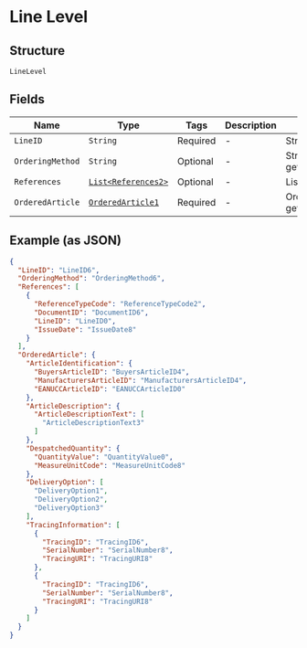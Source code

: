 
# Line Level

## Structure

`LineLevel`

## Fields

| Name | Type | Tags | Description | Getter | Setter |
|  --- | --- | --- | --- | --- | --- |
| `LineID` | `String` | Required | - | String getLineID() | setLineID(String lineID) |
| `OrderingMethod` | `String` | Optional | - | String getOrderingMethod() | setOrderingMethod(String orderingMethod) |
| `References` | [`List<References2>`](../../doc/models/references-2.md) | Optional | - | List<References2> getReferences() | setReferences(List<References2> references) |
| `OrderedArticle` | [`OrderedArticle1`](../../doc/models/ordered-article-1.md) | Required | - | OrderedArticle1 getOrderedArticle() | setOrderedArticle(OrderedArticle1 orderedArticle) |

## Example (as JSON)

```json
{
  "LineID": "LineID6",
  "OrderingMethod": "OrderingMethod6",
  "References": [
    {
      "ReferenceTypeCode": "ReferenceTypeCode2",
      "DocumentID": "DocumentID6",
      "LineID": "LineID0",
      "IssueDate": "IssueDate8"
    }
  ],
  "OrderedArticle": {
    "ArticleIdentification": {
      "BuyersArticleID": "BuyersArticleID4",
      "ManufacturersArticleID": "ManufacturersArticleID4",
      "EANUCCArticleID": "EANUCCArticleID0"
    },
    "ArticleDescription": {
      "ArticleDescriptionText": [
        "ArticleDescriptionText3"
      ]
    },
    "DespatchedQuantity": {
      "QuantityValue": "QuantityValue0",
      "MeasureUnitCode": "MeasureUnitCode8"
    },
    "DeliveryOption": [
      "DeliveryOption1",
      "DeliveryOption2",
      "DeliveryOption3"
    ],
    "TracingInformation": [
      {
        "TracingID": "TracingID6",
        "SerialNumber": "SerialNumber8",
        "TracingURI": "TracingURI8"
      },
      {
        "TracingID": "TracingID6",
        "SerialNumber": "SerialNumber8",
        "TracingURI": "TracingURI8"
      }
    ]
  }
}
```

